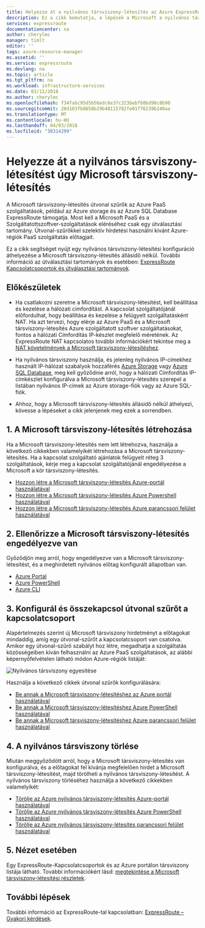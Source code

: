 ```yaml
---
title: Helyezze át a nyilvános társviszony-létesítés az Azure ExpressRoute a Microsoft társviszony-létesítés |} Microsoft Docs
description: Ez a cikk bemutatja, a lépések a Microsoft a nyilvános társviszony az ExpressRoute-társviszony létesítése –.
services: expressroute
documentationcenter: na
author: cherylmc
manager: timlt
editor: ''
tags: azure-resource-manager
ms.assetid: ''
ms.service: expressroute
ms.devlang: na
ms.topic: article
ms.tgt_pltfrm: na
ms.workload: infrastructure-services
ms.date: 03/12/2018
ms.author: cherylmc
ms.openlocfilehash: f34fabc95d5b56edc6e37c323bebf60bd98c8b90
ms.sourcegitcommit: 20d103fb8658b29b48115782fe01f76239b240aa
ms.translationtype: MT
ms.contentlocale: hu-HU
ms.lasthandoff: 04/03/2018
ms.locfileid: "30314299"
---
```

# <a name="move-a-public-peering-to-microsoft-peering"></a>Helyezze át a nyilvános társviszony-létesítést úgy Microsoft társviszony-létesítés

A Microsoft társviszony-létesítés útvonal szűrők az Azure PaaS szolgáltatások, például az Azure storage és az Azure SQL Database ExpressRoute támogatja. Most kell a Microsoft PaaS és a Szolgáltatottszoftver-szolgáltatások eléréséhez csak egy útválasztási tartomány. Útvonal-szűrőkkel szelektív hirdetési használni kívánt Azure-régiók PaaS szolgáltatás előtagjait.

Ez a cikk segítséget nyújt egy nyilvános társviszony-létesítési konfiguráció áthelyezése a Microsoft társviszony-létesítés állásidő nélkül. További információ az útválasztási tartományok és esetében: [ExpressRoute Kapcsolatcsoportok és útválasztási tartományok](expressroute-circuit-peerings.md).


## <a name="before"></a>Előkészületek

* Ha csatlakozni szeretne a Microsoft társviszony-létesítést, kell beállítása és kezelése a hálózati címfordítást. A kapcsolat szolgáltatójánál előfordulhat, hogy beállítása és kezelése a felügyelt szolgáltatásként NAT. Ha azt tervezi, hogy elérje az Azure PaaS és a Microsoft társviszony-létesítés Azure szolgáltatott szoftver szolgáltatásokat, fontos a hálózati Címfordítás IP-készlet megfelelő méretének. Az ExpressRoute NAT kapcsolatos további információkért tekintse meg a [NAT követelmények a Microsoft társviszony-létesítéshez](expressroute-nat.md#nat-requirements-for-microsoft-peering).

* Ha nyilvános társviszony használja, és jelenleg nyilvános IP-címekhez használt IP-hálózat szabályok hozzáférés [Azure Storage](../storage/common/storage-network-security.md) vagy [Azure SQL Database](../sql-database/sql-database-vnet-service-endpoint-rule-overview.md), meg kell győződnie arról, hogy a hálózati Címfordítás IP-címkészlet konfigurálva a Microsoft társviszony-létesítés szerepel a listában nyilvános IP-címek az Azure storage-fiók vagy az Azure SQL-fiók.

* Ahhoz, hogy a Microsoft társviszony-létesítés állásidő nélkül áthelyezi, kövesse a lépéseket a cikk jelenjenek meg ezek a sorrendben.

## <a name="create"></a>1. A Microsoft társviszony-létesítés létrehozása

Ha a Microsoft társviszony-létesítés nem lett létrehozva, használja a következő cikkekben valamelyikét létrehozása a Microsoft társviszony-létesítés. Ha a kapcsolat szolgáltató ajánlatok felügyelt réteg 3 szolgáltatások, kérje meg a kapcsolat szolgáltatójánál engedélyezése a Microsoft a kör társviszony-létesítés.

  * [Hozzon létre a Microsoft társviszony-létesítés Azure-portál használatával](expressroute-howto-routing-portal-resource-manager.md#msft)
  * [Hozzon létre a Microsoft társviszony-létesítés Azure Powershell használatával](expressroute-howto-routing-arm.md#msft)
  * [Hozzon létre a Microsoft társviszony-létesítés Azure parancssori felület használatával](howto-routing-cli.md#msft)

## <a name="validate"></a>2. Ellenőrizze a Microsoft társviszony-létesítés engedélyezve van

Győződjön meg arról, hogy engedélyezve van a Microsoft társviszony-létesítést, és a meghirdetett nyilvános előtag konfigurált állapotban van.

  * [Azure Portal](expressroute-howto-routing-portal-resource-manager.md#getmsft)
  * [Azure PowerShell](expressroute-howto-routing-arm.md#getmsft)
  * [Azure CLI](howto-routing-cli.md#getmsft)

## <a name="routefilter"></a>3. Konfigurál és összekapcsol útvonal szűrőt a kapcsolatcsoport

Alapértelmezés szerint új Microsoft társviszony hirdetményt a előtagokat mindaddig, amíg egy útvonal-szűrőt a kapcsolatcsoport van csatolva. Amikor egy útvonal-szűrő szabályt hoz létre, megadhatja a szolgáltatás közösségeiben kíván felhasználni az Azure PaaS szolgáltatások, az alábbi képernyőfelvételen látható módon Azure-régiók listáját:

![Nyilvános társviszony egyesítése](.\media\how-to-move-peering\public.png)

Használja a következő cikkek útvonal szűrők konfigurálására:

  * [Be annak a Microsoft társviszony-létesítéshez az Azure portál használatával](how-to-routefilter-portal.md)
  * [Be annak a Microsoft társviszony-létesítéshez Azure PowerShell használatával](how-to-routefilter-powershell.md)
  * [Be annak a Microsoft társviszony-létesítéshez Azure parancssori felület használatával](how-to-routefilter-cli.md)

## <a name="delete"></a>4. A nyilvános társviszony törlése

Miután meggyőződött arról, hogy a Microsoft társviszony-létesítés van konfigurálva, és a előtagokat fel kívánja megfelelően hirdet a Microsoft társviszony-létesítést, majd törölheti a nyilvános társviszony-létesítést. A nyilvános társviszony törléséhez használja a következő cikkekben valamelyikét:

  * [Törölje az Azure nyilvános társviszony-létesítés Azure-portál használatával](expressroute-howto-routing-portal-resource-manager.md#deletepublic)
  * [Törölje az Azure nyilvános társviszony-létesítés Azure PowerShell használatával](expressroute-howto-routing-arm.md#deletepublic)
  * [Törölje az Azure nyilvános társviszony-létesítés parancssori felület használatával](howto-routing-cli.md#deletepublic)
  
## <a name="view"></a>5. Nézet esetében
  
Egy ExpressRoute-Kapcsolatcsoportok és az Azure portálon társviszony listája látható. További információkért lásd: [megtekintése a Microsoft társviszony-létesítési részletek](expressroute-howto-routing-portal-resource-manager.md#getmsft).

## <a name="next-steps"></a>További lépések

További információ az ExpressRoute-tal kapcsolatban: [ExpressRoute – Gyakori kérdések](expressroute-faqs.md).
